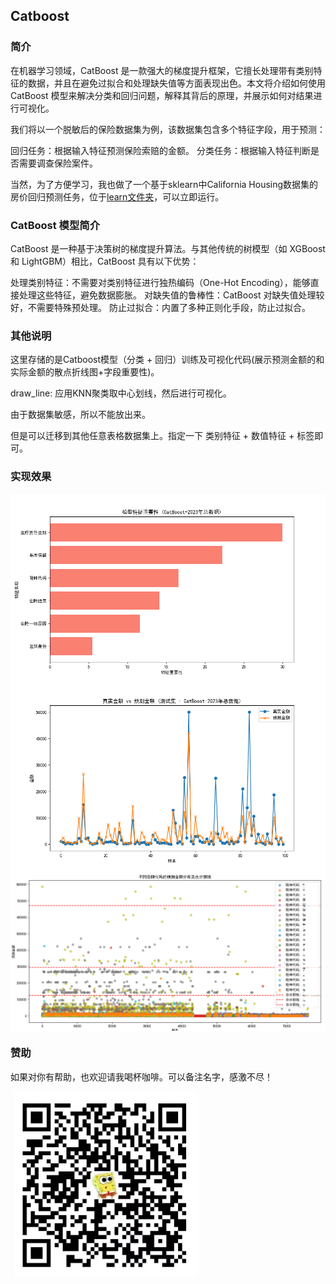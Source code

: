 
## Catboost

### 简介
在机器学习领域，CatBoost 是一款强大的梯度提升框架，它擅长处理带有类别特征的数据，并且在避免过拟合和处理缺失值等方面表现出色。本文将介绍如何使用 CatBoost 模型来解决分类和回归问题，解释其背后的原理，并展示如何对结果进行可视化。

我们将以一个脱敏后的保险数据集为例，该数据集包含多个特征字段，用于预测：

回归任务：根据输入特征预测保险索赔的金额。
分类任务：根据输入特征判断是否需要调查保险案件。

当然，为了方便学习，我也做了一个基于sklearn中California Housing数据集的房价回归预测任务，位于[learn文件夹](https://github.com/YYForReal/ML-DL-RL-Learning/tree/main/ML-Learning/Catboost/learn)，可以立即运行。 

### CatBoost 模型简介
CatBoost 是一种基于决策树的梯度提升算法。与其他传统的树模型（如 XGBoost 和 LightGBM）相比，CatBoost 具有以下优势：

处理类别特征：不需要对类别特征进行独热编码（One-Hot Encoding），能够直接处理这些特征，避免数据膨胀。
对缺失值的鲁棒性：CatBoost 对缺失值处理较好，不需要特殊预处理。
防止过拟合：内置了多种正则化手段，防止过拟合。

### 其他说明
这里存储的是Catboost模型（分类 + 回归）训练及可视化代码(展示预测金额的和实际金额的散点折线图+字段重要性)。

draw_line: 应用KNN聚类取中心划线，然后进行可视化。

由于数据集敏感，所以不能放出来。

但是可以迁移到其他任意表格数据集上。指定一下 类别特征 + 数值特征 + 标签即可。

### 实现效果

<img align="center" src="./results/key_importance.png">

<img align="center" src="./results/scatter.png">

<img align="center" src="./results/scatter_line.png">


### 赞助

如果对你有帮助，也欢迎请我喝杯咖啡。可以备注名字，感激不尽！

<img align="center" src="./results/buy_me_coffee.png">
